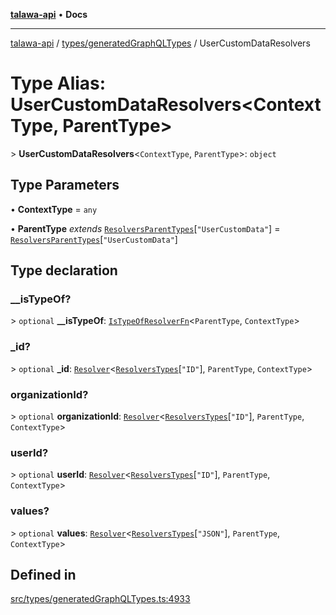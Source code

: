 [**talawa-api**](../../../README.md) • **Docs**

***

[talawa-api](../../../modules.md) / [types/generatedGraphQLTypes](../README.md) / UserCustomDataResolvers

# Type Alias: UserCustomDataResolvers\<ContextType, ParentType\>

\> **UserCustomDataResolvers**\<`ContextType`, `ParentType`\>: `object`

## Type Parameters

• **ContextType** = `any`

• **ParentType** *extends* [`ResolversParentTypes`](ResolversParentTypes.md)\[`"UserCustomData"`\] = [`ResolversParentTypes`](ResolversParentTypes.md)\[`"UserCustomData"`\]

## Type declaration

### \_\_isTypeOf?

\> `optional` **\_\_isTypeOf**: [`IsTypeOfResolverFn`](IsTypeOfResolverFn.md)\<`ParentType`, `ContextType`\>

### \_id?

\> `optional` **\_id**: [`Resolver`](Resolver.md)\<[`ResolversTypes`](ResolversTypes.md)\[`"ID"`\], `ParentType`, `ContextType`\>

### organizationId?

\> `optional` **organizationId**: [`Resolver`](Resolver.md)\<[`ResolversTypes`](ResolversTypes.md)\[`"ID"`\], `ParentType`, `ContextType`\>

### userId?

\> `optional` **userId**: [`Resolver`](Resolver.md)\<[`ResolversTypes`](ResolversTypes.md)\[`"ID"`\], `ParentType`, `ContextType`\>

### values?

\> `optional` **values**: [`Resolver`](Resolver.md)\<[`ResolversTypes`](ResolversTypes.md)\[`"JSON"`\], `ParentType`, `ContextType`\>

## Defined in

[src/types/generatedGraphQLTypes.ts:4933](https://github.com/PalisadoesFoundation/talawa-api/blob/92443bb6a5ff3ed66457149a509401986a82e570/src/types/generatedGraphQLTypes.ts#L4933)
